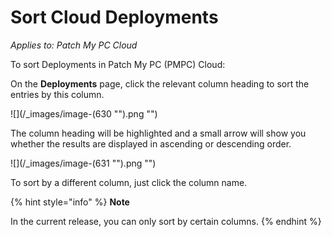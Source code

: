 # Sort Cloud Deployments

_Applies to: Patch My PC Cloud_

To sort Deployments in Patch My PC (PMPC) Cloud:

On the **Deployments** page, click the relevant column heading to sort the entries by this column.

![](/_images/image-(630 "").png "")

The column heading will be highlighted and a small arrow will show you whether the results are displayed in ascending or descending order.

![](/_images/image-(631 "").png "")

To sort by a different column, just click the column name.

{% hint style="info" %}
**Note**

In the current release, you can only sort by certain columns.
{% endhint %}
